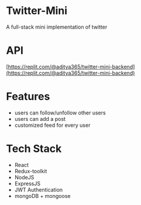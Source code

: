 # Twitter-Mini

A full-stack mini implementation of twitter

# API
[https://replit.com/@aditya365/twitter-mini-backend](https://replit.com/@aditya365/twitter-mini-backend)

# Features
 - users can follow/unfollow other users
 - users can add a post
 - customized feed for every user

# Tech Stack
 - React
 - Redux-toolkit
 - NodeJS
 - ExpressJS
 - JWT Authentication
 - mongoDB + mongoose
